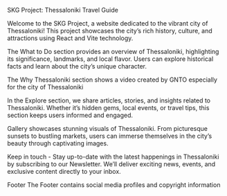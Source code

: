 SKG Project: Thessaloniki Travel Guide

Welcome to the SKG Project, a website dedicated to the vibrant city of Thessaloniki! This project showcases the city’s rich history, culture, and attractions using React and Vite technology.

The What to Do section provides an overview of Thessaloniki, highlighting its significance, landmarks, and local flavor. Users can explore historical facts and learn about the city’s unique character.

The Why Thessaloniki section shows a video created by GNTO especially for the city of Thessaloniki

In the Explore section, we share articles, stories, and insights related to Thessaloniki. Whether it’s hidden gems, local events, or travel tips, this section keeps users informed and engaged.

Gallery showcases stunning visuals of Thessaloniki. From picturesque sunsets to bustling markets, users can immerse themselves in the city’s beauty through captivating images.

Keep in touch - Stay up-to-date with the latest happenings in Thessaloniki by subscribing to our Newsletter. We’ll deliver exciting news, events, and exclusive content directly to your inbox.

Footer
The Footer contains social media profiles and copyright information
